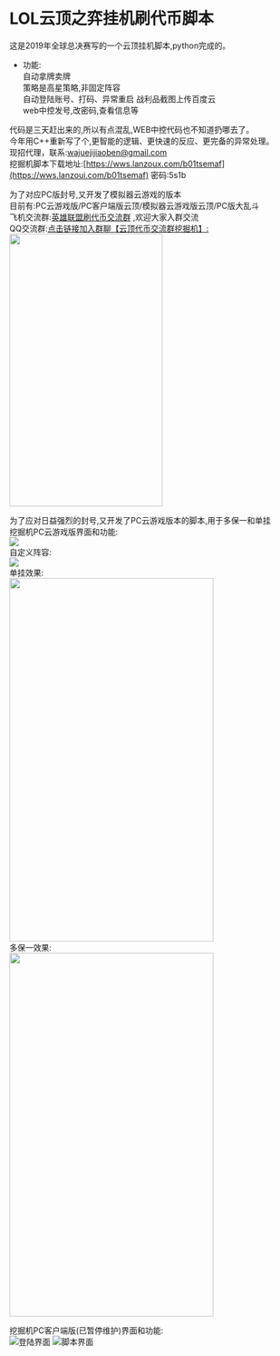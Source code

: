 # LOL云顶之弈挂机刷代币脚本
这是2019年全球总决赛写的一个云顶挂机脚本,python完成的。
* 功能:  
自动拿牌卖牌  
策略是高星策略,非固定阵容  
自动登陆账号、打码、异常重启
战利品截图上传百度云  
web中控发号,改密码,查看信息等

代码是三天赶出来的,所以有点混乱,WEB中控代码也不知道扔哪去了。  
今年用C++重新写了个,更智能的逻辑、更快速的反应、更完备的异常处理。  
现招代理，联系:wajuejijiaoben@gmail.com  
挖掘机脚本下载地址:[https://wws.lanzoux.com/b01tsemaf](https://wws.lanzoui.com/b01tsemaf) 密码:5s1b

为了对应PC版封号,又开发了模拟器云游戏的版本  
目前有:PC云游戏版/PC客户端版云顶/模拟器云游戏版云顶/PC版大乱斗  
飞机交流群:[英雄联盟刷代币交流群](https://t.me/joinchat/Wv4srTbHu-lkMDc1) ,欢迎大家入群交流  
QQ交流群:[点击链接加入群聊【云顶代币交流群挖掘机】:](https://jq.qq.com/?_wv=1027&k=ty2QthDq)  
<img src="https://i.loli.net/2021/09/15/AxG5LsKDFlWv8Uy.jpg" height="480px" width="270px"> 

为了应对日益强烈的封号,又开发了PC云游戏版本的脚本,用于多保一和单挂  
挖掘机PC云游戏版界面和功能:  
<img src="https://i.loli.net/2021/09/15/HtghDQb314kRuEG.png">  
自定义阵容:  
<img src="https://i.loli.net/2021/09/15/VuUEAoqSdvIylRJ.png">  
单挂效果:  
<img src="https://i.loli.net/2021/09/15/NrsiX2FB7hbm8PS.png" height="640px" width="360px">  
多保一效果:  
<img src="https://i.loli.net/2021/09/15/a3csZPTjxONp2mH.png" height="640px" width="360px">  

挖掘机PC客户端版(已暂停维护)界面和功能:  
![登陆界面](https://i.loli.net/2021/04/04/ih35e2bwty4dMIr.png)
![脚本界面](https://i.loli.net/2021/04/04/p2xHCLiR9qA34QG.png)



